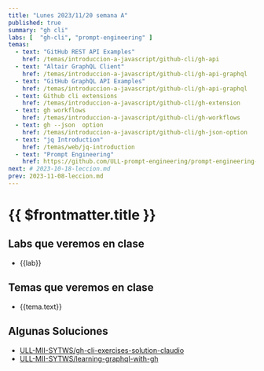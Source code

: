 ```yaml
---
title: "Lunes 2023/11/20 semana A"
published: true
summary: "gh cli"
labs: [  "gh-cli", "prompt-engineering" ]
temas: 
  - text: "GitHub REST API Examples"
    href: /temas/introduccion-a-javascript/github-cli/gh-api 
  - text: "Altair GraphQL Client"
    href: /temas/introduccion-a-javascript/github-cli/gh-api-graphql
  - text: "GitHub GraphQL API Examples"
    href: /temas/introduccion-a-javascript/github-cli/gh-api-graphql 
  - text: Github cli extensions
    href: /temas/introduccion-a-javascript/github-cli/gh-extension
  - text: gh workflows
    href: /temas/introduccion-a-javascript/github-cli/gh-workflows
  - text: gh --json  option
    href: /temas/introduccion-a-javascript/github-cli/gh-json-option
  - text: "jq Introduction"
    href: /temas/web/jq-introduction
  - text: "Prompt Engineering"
    href: https://github.com/ULL-prompt-engineering/prompt-engineering-101 
next: # 2023-10-18-leccion.md
prev: 2023-11-08-leccion.md 
---
```


# {{ $frontmatter.title }}

## Labs que veremos en clase

<ul>
    <li  v-for="(lab, index) in $frontmatter.labs" :key="index">
    <a :href="'/practicas/'+lab">{{lab}}</a>
    </li>
</ul>

## Temas que veremos en clase


<ul>
    <li  v-for="(tema, index) in $frontmatter.temas" :key="index">
    <a :href="tema.href" target="_blank">{{tema.text}}</a>
    </li>
</ul>

## Algunas Soluciones

* [ULL-MII-SYTWS/gh-cli-exercises-solution-claudio](https://github.com/ULL-MII-SYTWS/gh-cli-exercises-solution-claudio)
* [ULL-MII-SYTWS/learning-graphql-with-gh](https://github.com/ULL-MII-SYTWS/learning-graphql-with-gh)


